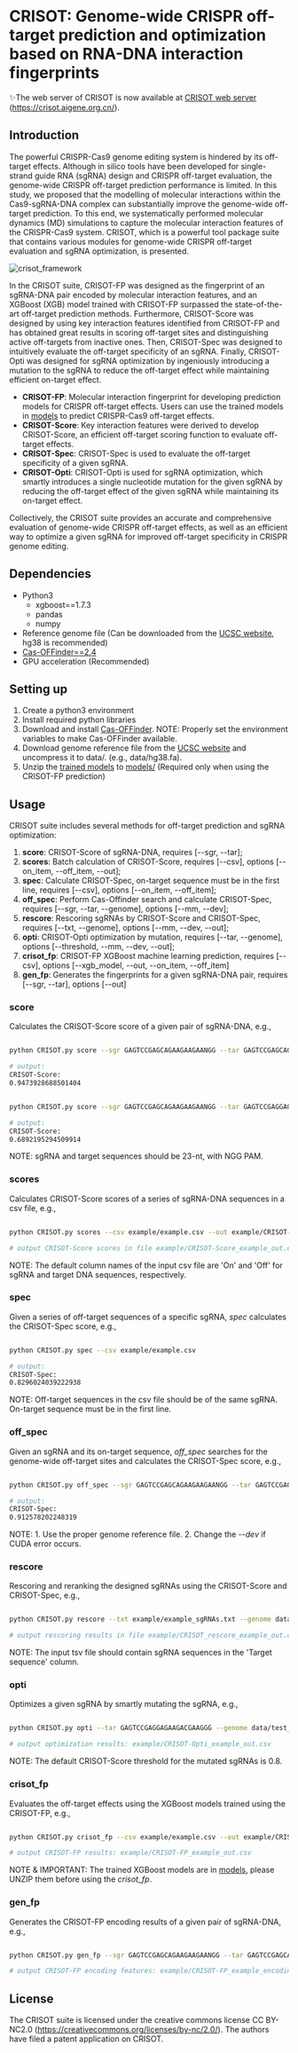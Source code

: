 # CRISOT: Genome-wide CRISPR off-target prediction and optimization based on RNA-DNA interaction fingerprints

✨The web server of CRISOT is now available at [CRISOT web server](https://crisot.aigene.org.cn/) (https://crisot.aigene.org.cn/).

## Introduction

The powerful CRISPR-Cas9 genome editing system is hindered by its off-target effects. Although in silico tools have been developed for single-strand guide RNA (sgRNA) design and CRISPR off-target evaluation, the genome-wide CRISPR off-target prediction performance is limited. In this study, we proposed that the modelling of molecular interactions within the Cas9-sgRNA-DNA complex can substantially improve the genome-wide off-target prediction. To this end, we systematically performed molecular dynamics (MD) simulations to capture the molecular interaction features of the CRISPR-Cas9 system. CRISOT, which is a powerful tool package suite that contains various modules for genome-wide CRISPR off-target evaluation and sgRNA optimization, is presented.

![crisot_framework](crisot_framework.png)

In the CRISOT suite, CRISOT-FP was designed as the fingerprint of an sgRNA-DNA pair encoded by molecular interaction features, and an XGBoost (XGB) model trained with CRISOT-FP surpassed the state-of-the-art off-target prediction methods. Furthermore, CRISOT-Score was designed by using key interaction features identified from CRISOT-FP and has obtained great results in scoring off-target sites and distinguishing active off-targets from inactive ones. Then, CRISOT-Spec was designed to intuitively evaluate the off-target specificity of an sgRNA. Finally, CRISOT-Opti was designed for sgRNA optimization by ingeniously introducing a mutation to the sgRNA to reduce the off-target effect while maintaining efficient on-target effect.

* **CRISOT-FP**: Molecular interaction fingerprint for developing prediction models for CRISPR off-target effects. Users can use the trained models in [models](models) to predict CRISPR-Cas9 off-target effects.
* **CRISOT-Score**: Key interaction features were derived to develop CRISOT-Score, an efficient off-target scoring function to evaluate off-target effects.
* **CRISOT-Spec**: CRISOT-Spec is used to evaluate the off-target specificity of a given sgRNA.
* **CRISOT-Opti**: CRISOT-Opti is used for sgRNA optimization, which smartly introduces a single nucleotide mutation for the given sgRNA by reducing the off-target effect of the given sgRNA while maintaining its on-target effect.

Collectively, the CRISOT suite provides an accurate and comprehensive evaluation of genome-wide CRISPR off-target effects, as well as an efficient way to optimize a given sgRNA for improved off-target specificity in CRISPR genome editing.

## Dependencies

* Python3
  * xgboost==1.7.3
  * pandas
  * numpy
* Reference genome file (Can be downloaded from the [UCSC website](https://hgdownload.soe.ucsc.edu/downloads.html), hg38 is recommended)
* [Cas-OFFinder==2.4](http://www.rgenome.net/cas-offinder/portable)
* GPU acceleration (Recommended)

## Setting up

1. Create a python3 environment
2. Install required python libraries
3. Download and install [Cas-OFFinder](http://www.rgenome.net/cas-offinder/portable). NOTE: Properly set the environment variables to make Cas-OFFinder available.
4. Download genome reference file from the [UCSC website](https://hgdownload.soe.ucsc.edu/downloads.html) and uncompress it to data/. (e.g., data/hg38.fa).
5. Unzip the [trained models](models/trained_models.zip) to [models/](models/) (Required only when using the CRISOT-FP prediction)

## Usage

CRISOT suite includes several methods for off-target prediction and sgRNA optimization:

1. **score**: CRISOT-Score of sgRNA-DNA, requires [--sgr, --tar];
2. **scores**: Batch calculation of CRISOT-Score, requires [--csv], options [--on_item, --off_item, --out];
3. **spec**: Calculate CRISOT-Spec, on-target sequence must be in the first line, requires [--csv], options [--on_item, --off_item];
4. **off_spec**: Perform Cas-Offinder search and calculate CRISOT-Spec, requires [--sgr, --tar, --genome], options [--mm, --dev];
5. **rescore**: Rescoring sgRNAs by CRISOT-Score and CRISOT-Spec, requires [--txt, --genome], options [--mm, --dev, --out];
6. **opti**: CRISOT-Opti optimization by mutation, requires [--tar, --genome], options [--threshold, --mm, --dev, --out];
7. **crisot_fp**: CRISOT-FP XGBoost machine learning prediction, requires [--csv], options [--xgb_model, --out, --on_item, --off_item]
8. **gen_fp**: Generates the fingerprints for a given sgRNA-DNA pair, requires [--sgr, --tar], options [--out]

### score

Calculates the CRISOT-Score score of a given pair of sgRNA-DNA, e.g.,

```bash

python CRISOT.py score --sgr GAGTCCGAGCAGAAGAAGAANGG --tar GAGTCCGAGCAGAAGAAGAANGG

# output:
CRISOT-Score: 
0.9473928688501404
```

```bash

python CRISOT.py score --sgr GAGTCCGAGCAGAAGAAGAANGG --tar GAGTCCGAGGAGAAGACGAAGGG

# output:
CRISOT-Score: 
0.6892195294509914

```

NOTE: sgRNA and target sequences should be 23-nt, with NGG PAM.

### scores

Calculates CRISOT-Score scores of a series of sgRNA-DNA sequences in a csv file, e.g.,

```bash

python CRISOT.py scores --csv example/example.csv --out example/CRISOT-Score_example_out.csv

# output CRISOT-Score scores in file example/CRISOT-Score_example_out.csv

```

NOTE: The default column names of the input csv file are 'On' and 'Off' for sgRNA and target DNA sequences, respectively.

### spec

Given a series of off-target sequences of a specific sgRNA, *spec* calculates the CRISOT-Spec score, e.g.,

```bash

python CRISOT.py spec --csv example/example.csv

# output:
CRISOT-Spec: 
0.8296024039222938

```

NOTE: Off-target sequences in the csv file should be of the same sgRNA. On-target sequence must be in the first line.

### off_spec

Given an sgRNA and its on-target sequence, *off_spec* searches for the genome-wide off-target sites and calculates the CRISOT-Spec score, e.g.,

```bash

python CRISOT.py off_spec --sgr GAGTCCGAGCAGAAGAAGAANGG --tar GAGTCCGAGCAGAAGAAGAAGGG --genome data/test_genome.fa

# output:
CRISOT-Spec: 
0.912578202248319

```

NOTE: 1. Use the proper genome reference file. 2. Change the *--dev* if CUDA error occurs.

### rescore

Rescoring and reranking the designed sgRNAs using the CRISOT-Score and CRISOT-Spec, e.g.,

```bash

python CRISOT.py rescore --txt example/example_sgRNAs.txt --genome data/test_genome.fa --out example/CRISOT_rescore_example_out.csv

# output rescoring results in file example/CRISOT_rescore_example_out.csv

```

NOTE: The input tsv file should contain sgRNA sequences in the 'Target sequence' column.

### opti

Optimizes a given sgRNA by smartly mutating the sgRNA, e.g.,

```bash

python CRISOT.py opti --tar GAGTCCGAGGAGAAGACGAAGGG --genome data/test_genome.fa --out example/CRISOT-Opti_example_out.csv

# output optimization results: example/CRISOT-Opti_example_out.csv

```

NOTE: The default CRISOT-Score threshold for the mutated sgRNAs is 0.8.

### crisot_fp

Evaluates the off-target effects using the XGBoost models trained using the CRISOT-FP, e.g.,

```bash

python CRISOT.py crisot_fp --csv example/example.csv --out example/CRISOT-FP_example_out.csv

# output CRISOT-FP results: example/CRISOT-FP_example_out.csv

```

NOTE & IMPORTANT: The trained XGBoost models are in [models](models/), please UNZIP them before using the *crisot_fp*.

### gen_fp

Generates the CRISOT-FP encoding results of a given pair of sgRNA-DNA, e.g.,

```bash

python CRISOT.py gen_fp --sgr GAGTCCGAGCAGAAGAAGAANGG --tar GAGTCCGAGCAGAAGAAGAANGG --out example/CRISOT-FP_example_encoding.csv

# output CRISOT-FP encoding features: example/CRISOT-FP_example_encoding.csv

```


## License

The CRISOT suite is licensed under the creative commons license CC BY-NC2.0 (https://creativecommons.org/licenses/by-nc/2.0/).
The authors have filed a patent application on CRISOT.

